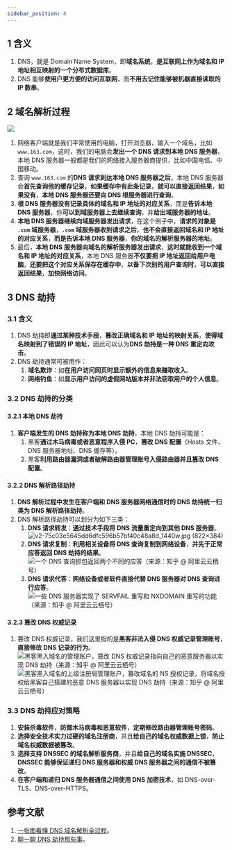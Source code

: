 ```yaml
---
sidebar_position: 8
---
```


## 1 含义

1. DNS，就是 Domain Name System，即**域名系统**，**是互联网上作为域名和 IP 地址相互映射的一个分布式数据库**。
2. DNS 能够**使用户更方便的访问互联网**，而**不用去记住能够被机器直接读取的 IP 数串**。

## 2 域名解析过程

![](https://notebook.ricear.com/media/202107/2021-07-18_1430280.356278505062932.png)

1. 网络客户端就是我们平常使用的电脑，打开浏览器，输入一个域名，比如 `www.163.com`，这时，我们的电脑会**发出一个 DNS 请求到本地 DNS 服务器**，本地 DNS 服务器一般都是我们的网络接入服务器商提供，比如中国电信、中国移动。
2. 查询 `www.163.com` 的**DNS 请求到达本地 DNS 服务器之后**，本地 DNS 服务器会**首先查询他的缓存记录**，**如果缓存中有此条记录**，**就可以直接返回结果**，**如果没有**，**本地 DNS 服务器还要向 DNS 根服务器进行查询**。
3. **根 DNS 服务器没有记录具体的域名和 IP 地址的对应关系**，而是**告诉本地 DNS 服务器**，你**可以到域服务器上去继续查询**，并**给出域服务器的地址**。
4. **本地 DNS 服务器继续向域服务器发出请求**，在这个例子中，**请求的对象是 `.com` 域服务器**，**`.com` 域服务器收到请求之后**，**也不会直接返回域名和 IP 地址的对应关系**，**而是告诉本地 DNS 服务器**，**你的域名的解析服务器的地址**。
5. 最后，**本地 DNS 服务器向域名的解析服务器发出请求**，**这时就能收到一个域名和 IP 地址的对应关系**，本地 DNS 服务器**不仅要把 IP 地址返回给用户电脑**，**还要把这个对应关系保存在缓存中**，**以备下次别的用户查询时**，**可以直接返回结果**，**加快网络访问**。

## 3 DNS 劫持

### 3.1 含义

1. DNS 劫持即**通过某种技术手段**，**篡改正确域名和 IP 地址的映射关系**，**使得域名映射到了错误的 IP 地址**，因此可以认为**DNS 劫持是一种 DNS 重定向攻击**。
2. DNS 劫持通常可被用作：
   1. **域名欺诈**：如**在用户访问网页时显示额外的信息来赚取收入**。
   2. **网络钓鱼**：如**显示用户访问的虚假网站版本并非法窃取用户的个人信息**。

### 3.2 DNS 劫持的分类

#### 3.2.1 本地 DNS 劫持

1. **客户端发生的 DNS 劫持称为本地 DNS 劫持**，本地 DNS 劫持可能是：
   1. 黑客**通过木马病毒或者恶意程序入侵 PC**，**篡改 DNS 配置**（Hosts 文件、DNS 服务器地址、DNS 缓存等）。
   2. 黑客**利用路由器漏洞或者破解路由器管理账号入侵路由器并且篡改 DNS 配置**。

#### 3.2.2 DNS 解析路径劫持

1. **DNS 解析过程中发生在客户端和 DNS 服务器网络通信时的 DNS 劫持统一归类为 DNS 解析路径劫持**。
2. DNS 解析路径劫持可以划分为如下三类：
   1. **DNS 请求转发**：**通过技术手段将 DNS 流量重定向到其他 DNS 服务器**。![v2-75c03e5645dd6dfc596b57bf40c48a8d_1440w.jpg (822×384)](https://notebook.ricear.com/media/202206/2022-06-20_1744510.6474541705194289.png "图片来自《巫俊峰, 沈瀚. 基于旁路抢答机制的异网 DNS 管控实践. 电信技术[J]》")
   2. **DNS 请求复制**：**利用相关设备将 DNS 查询复制到网络设备**，**并先于正常应答返回 DNS 劫持的结果**。![](https://notebook.ricear.com/media/202107/2021-07-18_1515030.35823995926006347.png "一个 DNS 查询抓包返回两个不同的应答（来源：知乎 @ 阿里云云栖号）")
   3. **DNS 请求代答**：**网络设备或者软件直接代替 DNS 服务器对 DNS 查询进行应答**。![](https://notebook.ricear.com/media/202206/2022-06-20_1744510.3387510445386235.png "一些 DNS 服务器实现了 SERVFAIL 重写和 NXDOMAIN 重写的功能（来源：知乎 @ 阿里云云栖号）")

#### 3.2.3 篡改 DNS 权威记录

1. 篡改 DNS 权威记录，我们这里指的是**黑客非法入侵 DNS 权威记录管理账号**，**直接修改 DNS 记录的行为**。![](https://notebook.ricear.com/media/202107/2021-07-18_1519250.8802831104077369.png "黑客黑入域名的管理账户，篡改 DNS 权威记录指向自己的恶意服务器以实现 DNS 劫持（来源：知乎 @ 阿里云云栖号）")![](https://notebook.ricear.com/media/202107/2021-07-18_1520290.09574644434062196.png "黑客黑入域名的上级注册局管理账户，篡改域名的 NS 授权记录，将域名授权给黑客自己搭建的恶意 DNS 服务器以实现 DNS 劫持（来源：知乎 @ 阿里云云栖号）")

### 3.3 DNS 劫持应对策略

1. **安装杀毒软件**，**防御木马病毒和恶意软件**，**定期修改路由器管理账号密码**。
2. **选择安全技术实力过硬的域名注册商**，并且**给自己的域名权威数据上锁**，**防止域名权威数据被篡改**。
3. **选择支持 DNSSEC 的域名解析服务商**，并且**给自己的域名实施 DNSSEC**，**DNSSEC 能够保证递归 DNS 服务器和权威 DNS 服务器之间的通信不被篡改**。
4. **在客户端和递归 DNS 服务器通信之间使用 DNS 加密技术**，如 DNS-over-TLS、DNS-over-HTTPS。

## 参考文献

1. [一张图看懂 DNS 域名解析全过程](https://www.cnblogs.com/crazylqy/p/7110357.html)。
2. [聊一聊 DNS 劫持那些事](https://zhuanlan.zhihu.com/p/86538629)。

